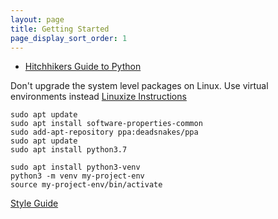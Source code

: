 ```yaml
---
layout: page
title: Getting Started
page_display_sort_order: 1
---
```


* [Hitchhikers Guide to Python](https://docs.python-guide.org/)

Don't upgrade the system level packages on Linux.  Use virtual environments instead
[Linuxize Instructions](https://linuxize.com/post/how-to-install-python-3-7-on-ubuntu-18-04/)

```
sudo apt update
sudo apt install software-properties-common
sudo add-apt-repository ppa:deadsnakes/ppa
sudo apt update
sudo apt install python3.7
```

```
sudo apt install python3-venv
python3 -m venv my-project-env
source my-project-env/bin/activate
```


[Style Guide](https://www.python.org/dev/peps/pep-0008/)